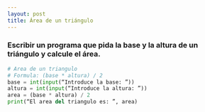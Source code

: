 ```yaml
---
layout: post
title: Área de un triángulo
---
```


###  Escribir un programa que pida la base y la altura de un triángulo y calcule el área.

```python
# Area de un triangulo
# Formula: (base * altura) / 2
base = int(input(“Introduce la base: ”))
altura = int(input(“Introduce la altura: ”))
area = (base * altura) / 2
print(“El area del triangulo es: ”, area)
```
